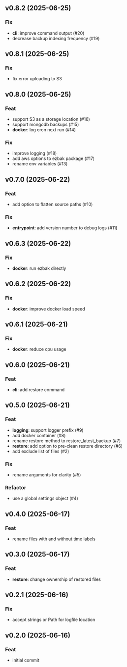 ## v0.8.2 (2025-06-25)

### Fix

- **cli**: improve command output (#20)
- decrease backup indexing frequency (#19)

## v0.8.1 (2025-06-25)

### Fix

- fix error uploading to S3

## v0.8.0 (2025-06-25)

### Feat

- support S3 as a storage location (#16)
- support mongodb backups (#15)
- **docker**: log cron next run (#14)

### Fix

- improve logging (#18)
- add aws options to ezbak package (#17)
- rename env variables (#13)

## v0.7.0 (2025-06-22)

### Feat

- add option to flatten source paths (#10)

### Fix

- **entrypoint**: add version number to debug logs (#11)

## v0.6.3 (2025-06-22)

### Fix

- **docker**: run ezbak directly

## v0.6.2 (2025-06-22)

### Fix

- **docker**: improve docker load speed

## v0.6.1 (2025-06-21)

### Fix

- **docker**: reduce cpu usage

## v0.6.0 (2025-06-21)

### Feat

- **cli**: add restore command

## v0.5.0 (2025-06-21)

### Feat

- **logging**: support logger prefix (#9)
- add docker container (#8)
- rename restore method to restore_latest_backup (#7)
- **restore**: add option to pre-clean restore directory (#6)
- add exclude list of files (#2)

### Fix

- rename arguments for clarity (#5)

### Refactor

- use a global settings object (#4)

## v0.4.0 (2025-06-17)

### Feat

- rename files with and without time labels

## v0.3.0 (2025-06-17)

### Feat

- **restore**: change ownership of restored files

## v0.2.1 (2025-06-16)

### Fix

- accept strings or Path for logfile location

## v0.2.0 (2025-06-16)

### Feat

- initial commit
